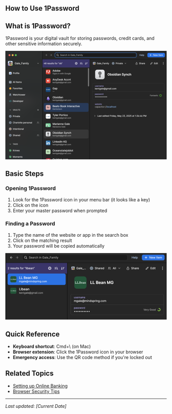 ## How to Use 1Password

## What is 1Password?

1Password is your digital vault for storing passwords, credit cards, and other sensitive information securely.

![1Password Main Screen](<../assets/screenshots/1password-main.png>)

## Basic Steps

### Opening 1Password

1. Look for the 1Password icon in your menu bar (it looks like a key)
2. Click on the icon
3. Enter your master password when prompted

### Finding a Password

1. Type the name of the website or app in the search box
2. Click on the matching result
3. Your password will be copied automatically

![Search Results](<../assets/screenshots/1password-search.png>)

## Quick Reference

- **Keyboard shortcut**: Cmd+\ (on Mac)
- **Browser extension**: Click the 1Password icon in your browser
- **Emergency access**: Use the QR code method if you're locked out

## Related Topics

- [Setting up Online Banking](banking-setup.md)
- [Browser Security Tips](browser-security.md)

---

*Last updated: [Current Date]*